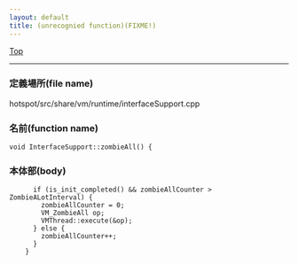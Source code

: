 ```yaml
---
layout: default
title: (unrecognied function)(FIXME!)
---
```

[Top](../index.html)

--- 
### 定義場所(file name)
hotspot/src/share/vm/runtime/interfaceSupport.cpp

### 名前(function name)
```
void InterfaceSupport::zombieAll() {
```

### 本体部(body)
```
	  if (is_init_completed() && zombieAllCounter > ZombieALotInterval) {
	    zombieAllCounter = 0;
	    VM_ZombieAll op;
	    VMThread::execute(&op);
	  } else {
	    zombieAllCounter++;
	  }
	}
	
```


